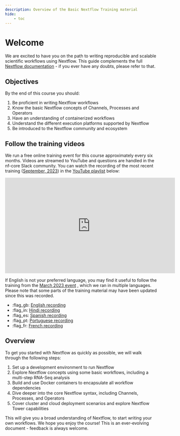 ```yaml
---
description: Overview of the Basic Nextflow Training material
hide:
    - toc
---
```


# Welcome

We are excited to have you on the path to writing reproducible and scalable scientific workflows using Nextflow. This guide complements the full [Nextflow documentation](https://www.nextflow.io/docs/latest) - if you ever have any doubts, please refer to that.

## Objectives

By the end of this course you should:

1. Be proficient in writing Nextflow workflows
2. Know the basic Nextflow concepts of Channels, Processes and Operators
3. Have an understanding of containerized workflows
4. Understand the different execution platforms supported by Nextflow
5. Be introduced to the Nextflow community and ecosystem

## Follow the training videos

We run a free online training event for this course approximately every six months. Videos are streamed to YouTube and questions are handled in the nf-core Slack community. You can watch the recording of the most recent training ([September, 2023](https://nf-co.re/events/2023/training-basic-2023)) in the [YouTube playlist](https://youtu.be/ERbTqLtAkps?si=6xDoDXsb6kGQ_Qa8) below:

<div style="text-align: center;">
    <iframe width="560" height="315" src="https://www.youtube.com/embed/watch?v=ERbTqLtAkps&list=PL3xpfTVZLcNiLFLiDqk_H5b3TBwvgO_-W" title="YouTube video player" frameborder="0" allow="accelerometer; autoplay; clipboard-write; encrypted-media; gyroscope; picture-in-picture; web-share" allowfullscreen="" data-ruffle-polyfilled=""></iframe>
</div>

If English is not your preferred language, you may find it useful to follow the training from the [March 2023 event](https://nf-co.re/events/2023/training-march-2023) , which we ran in multiple languages.
Please note that some parts of the training material may have been updated since this was recorded.

-   :flag_gb: [English recording](https://youtube.com/playlist?list=PL3xpfTVZLcNhoWxHR0CS-7xzu5eRT8uHo)
-   :flag_in: [Hindi recording](https://youtube.com/playlist?list=PL3xpfTVZLcNikun1FrSvtXW8ic32TciTJ)
-   :flag_es: [Spanish recording](https://youtube.com/playlist?list=PL3xpfTVZLcNhSlCWVoa3GURacuLWeFc8O)
-   :flag_pt: [Portuguese recording](https://youtube.com/playlist?list=PL3xpfTVZLcNhi41yDYhyHitUhIcUHIbJg)
-   :flag_fr: [French recording](https://youtube.com/playlist?list=PL3xpfTVZLcNhiv9SjhoA1EDOXj9nzIqdS)

## Overview

To get you started with Nextflow as quickly as possible, we will walk through the following steps:

1. Set up a development environment to run Nextflow
2. Explore Nextflow concepts using some basic workflows, including a multi-step RNA-Seq analysis
3. Build and use Docker containers to encapsulate all workflow dependencies
4. Dive deeper into the core Nextflow syntax, including Channels, Processes, and Operators
5. Cover cluster and cloud deployment scenarios and explore Nextflow Tower capabilities

This will give you a broad understanding of Nextflow, to start writing your own workflows. We hope you enjoy the course! This is an ever-evolving document - feedback is always welcome.
